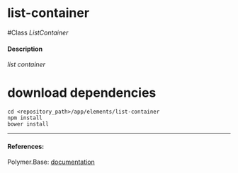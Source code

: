 list-container
=========


#Class
*ListContainer*

#### Description
*list container*

# download dependencies
```
cd <repository_path>/app/elements/list-container
npm install
bower install
```

____________
#### References:
Polymer.Base: [documentation](http://polymer.github.io/polymer/)



